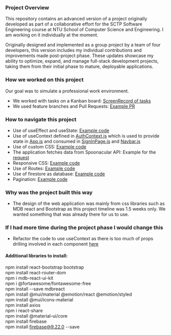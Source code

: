 ### Project Overview

This repository contains an advanced version of a project originally developed as part of a collaborative effort for the SCTP Software Engineering course at NTU School of Computer Science and Engineering. I am working on it individually at the moment.

Originally designed and implemented as a group project by a team of four developers, this version includes my individual contributions and improvements made post-project phase. These updates showcase my ability to optimize, expand, and manage full-stack development projects, taking them from their initial phase to mature, deployable applications.

### How we worked on this project

Our goal was to simulate a professional work environment.

- We worked with tasks on a Kanban board: [ScreenRecord of tasks](https://drive.google.com/file/d/1msQlCsGaTrRJ9EYak9b27cK5DP8gFaxV/view?usp=share_link)
- We used feature branches and Pull Requests: [Example PR](https://drive.google.com/file/d/1OSWOYE9Ixy8lMH09oJlGww0KBnNHqzLt/view?usp=share_link)

### How to navigate this project

- Use of useEffect and useState: [Example code](src/pages/MyFeedPage.js)
- Use of useContext defined in [AuthContext.js](src/context/AuthContext.js) which is used to provide state in [App.js](App.js) and consumed in [SignInPage.js](src/pages/SignInPage.js) and [Navbar.js](src/components/Navbar.js)
- Use of custom CSS: [Example code](src/App.css)
- The application fetches data from Spoonacular API: Example for the [request](src/App.js)
- Responsive CSS: [Example code](src/components/Carousel.module.css)
- Use of Routes: [Example code](src/App.js)
- Use of firestore as database: [Example code](src/pages/RegisterPage.js)
- Pagination: [Example code](src/components/RecipeCard.js)

### Why was the project built this way

- The design of the web application was mainly from css libraries such as MDB react and Bootstrap as this project timeline was 1.5 weeks only. We wanted something that was already there for us to use.

### If I had more time during the project phase I would change this

- Refactor the code to use useContext as there is too much of props drilling involved in each component [here](src/App.js)

#### Additional libraries to install:

npm install react-bootstrap bootstrap  
npm install react-router-dom  
npm i mdb-react-ui-kit  
npm i @fortawesome/fontawesome-free  
npm install --save mdbreact  
npm install @mui/material @emotion/react @emotion/styled  
npm install @mui/icons-material  
npm install axios  
npm i react-share  
npm install @material-ui/core  
npm install firebase  
npm install firebase@9.22.0 --save
